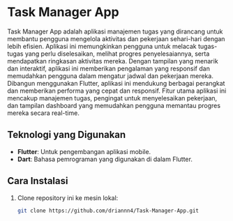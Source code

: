 # Task Manager App

Task Manager App adalah aplikasi manajemen tugas yang dirancang untuk membantu pengguna mengelola aktivitas dan pekerjaan sehari-hari dengan lebih efisien. Aplikasi ini memungkinkan pengguna untuk melacak tugas-tugas yang perlu diselesaikan, melihat progres penyelesaiannya, serta mendapatkan ringkasan aktivitas mereka. Dengan tampilan yang menarik dan interaktif, aplikasi ini memberikan pengalaman yang responsif dan memudahkan pengguna dalam mengatur jadwal dan pekerjaan mereka. Dibangun menggunakan Flutter, aplikasi ini mendukung berbagai perangkat dan memberikan performa yang cepat dan responsif. Fitur utama aplikasi ini mencakup manajemen tugas, pengingat untuk menyelesaikan pekerjaan, dan tampilan dashboard yang memudahkan pengguna memantau progres mereka secara real-time.

## Teknologi yang Digunakan
- **Flutter**: Untuk pengembangan aplikasi mobile.
- **Dart**: Bahasa pemrograman yang digunakan di dalam Flutter.

## Cara Instalasi
1. Clone repository ini ke mesin lokal:
   ```bash
   git clone https://github.com/driannn4/Task-Manager-App.git
